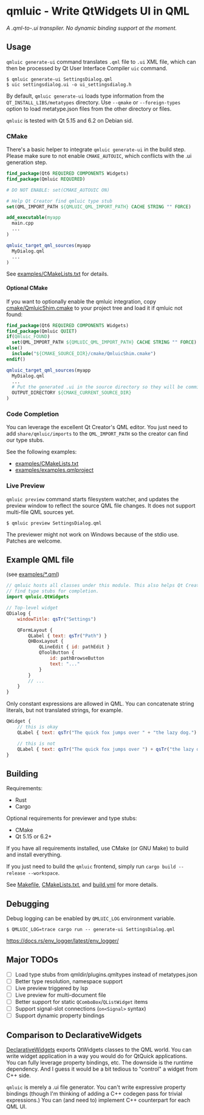 qmluic - Write QtWidgets UI in QML
==================================

*A .qml-to-.ui transpiler. No dynamic binding support at the moment.*

Usage
-----

`qmluic generate-ui` command translates `.qml` file to `.ui` XML file, which
can then be processed by Qt User Interface Compiler `uic` command.

```
$ qmluic generate-ui SettingsDialog.qml
$ uic settingsdialog.ui -o ui_settingsdialog.h
```

By default, `qmluic generate-ui` loads type information from the
`QT_INSTALL_LIBS/metatypes` directory. Use `--qmake` or `--foreign-types`
option to load metatype.json files from the other directory or files.

`qmluic` is tested with Qt 5.15 and 6.2 on Debian sid.

### CMake

There's a basic helper to integrate `qmluic generate-ui` in the build step.
Please make sure to not enable `CMAKE_AUTOUIC`, which conflicts with the .ui
generation step.

```cmake
find_package(Qt6 REQUIRED COMPONENTS Widgets)
find_package(Qmluic REQUIRED)

# DO NOT ENABLE: set(CMAKE_AUTOUIC ON)

# Help Qt Creator find qmluic type stub
set(QML_IMPORT_PATH ${QMLUIC_QML_IMPORT_PATH} CACHE STRING "" FORCE)

add_executable(myapp
  main.cpp
  ...
)

qmluic_target_qml_sources(myapp
  MyDialog.qml
  ...
)
```

See [examples/CMakeLists.txt](examples/CMakeLists.txt) for details.

#### Optional CMake

If you want to optionally enable the qmluic integration, copy
[cmake/QmluicShim.cmake](cmake/QmluicShim.cmake) to your project tree and
load it if qmluic not found:

```cmake
find_package(Qt6 REQUIRED COMPONENTS Widgets)
find_package(Qmluic QUIET)
if(Qmluic_FOUND)
  set(QML_IMPORT_PATH ${QMLUIC_QML_IMPORT_PATH} CACHE STRING "" FORCE)
else()
  include("${CMAKE_SOURCE_DIR}/cmake/QmluicShim.cmake")
endif()

qmluic_target_qml_sources(myapp
  MyDialog.qml
  ...
  # Put the generated .ui in the source directory so they will be committed.
  OUTPUT_DIRECTORY ${CMAKE_CURRENT_SOURCE_DIR}
)
```

### Code Completion

You can leverage the excellent Qt Creator's QML editor. You just need to add
`share/qmluic/imports` to the `QML_IMPORT_PATH` so the creator can find our
type stubs.

See the following examples:

* [examples/CMakeLists.txt](examples/CMakeLists.txt)
* [examples/examples.qmlproject](examples/examples.qmlproject)

### Live Preview

`qmluic preview` command starts filesystem watcher, and updates the preview
window to reflect the source QML file changes. It does not support multi-file
QML sources yet.

```
$ qmluic preview SettingsDialog.qml
```

The previewer might not work on Windows because of the stdio use. Patches are
welcome.

Example QML file
----------------

(see [examples/*.qml](examples))

```qml
// qmluic hosts all classes under this module. This also helps Qt Creator
// find type stubs for completion.
import qmluic.QtWidgets

// Top-level widget
QDialog {
    windowTitle: qsTr("Settings")

    QFormLayout {
        QLabel { text: qsTr("Path") }
        QHBoxLayout {
            QLineEdit { id: pathEdit }
            QToolButton {
                id: pathBrowseButton
                text: "..."
            }
        }
        // ...
    }
}
```

Only constant expressions are allowed in QML. You can concatenate string
literals, but not translated strings, for example.

```qml
QWidget {
    // this is okay
    QLabel { text: qsTr("The quick fox jumps over " + "the lazy dog.") }

    // this is not
    QLabel { text: qsTr("The quick fox jumps over ") + qsTr("the lazy dog.") }
}
```

Building
--------

Requirements:

- Rust
- Cargo

Optional requirements for previewer and type stubs:

- CMake
- Qt 5.15 or 6.2+

If you have all requirements installed, use CMake (or GNU Make) to build
and install everything.

If you just need to build the `qmluic` frontend, simply run
`cargo build --release --workspace`.

See [Makefile](Makefile), [CMakeLists.txt](CMakeLists.txt), and
[build.yml](.github/workflows/build.yml) for more details.

Debugging
---------

Debug logging can be enabled by `QMLUIC_LOG` environment variable.

```
$ QMLUIC_LOG=trace cargo run -- generate-ui SettingsDialog.qml
```

https://docs.rs/env_logger/latest/env_logger/

Major TODOs
-----------

- [ ] Load type stubs from qmldir/plugins.qmltypes instead of metatypes.json
- [ ] Better type resolution, namespace support
- [ ] Live preview triggered by lsp
- [ ] Live preview for multi-document file
- [ ] Better support for static `QComboBox`/`QListWidget` items
- [ ] Support signal-slot connections (`on<Signal>` syntax)
- [ ] Support dynamic property bindings

Comparison to DeclarativeWidgets
--------------------------------

[DeclarativeWidgets](https://github.com/KDAB/DeclarativeWidgets) exports
QtWidgets classes to the QML world. You can write widget application in a way
you would do for QtQuick applications. You can fully leverage property
bindings, etc. The downside is the runtime dependency. And I guess it would
be a bit tedious to "control" a widget from C++ side.

`qmluic` is merely a .ui file generator. You can't write expressive property
bindings (though I'm thinking of adding a C++ codegen pass for trivial
expressions.) You can (and need to) implement C++ counterpart for each QML UI.
